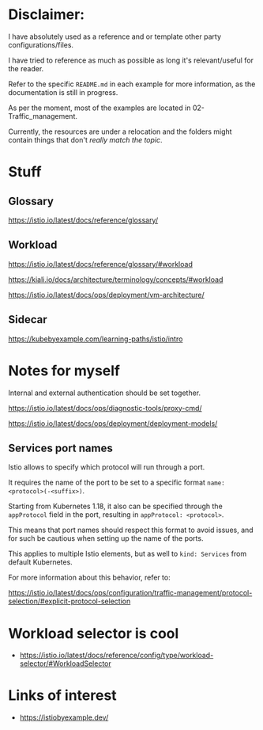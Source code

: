 # Disclaimer:

I have absolutely used as a reference and or template other party configurations/files.

I have tried to reference as much as possible as long it's relevant/useful for the reader.

Refer to the specific `README.md` in each example for more information, as the documentation is still in progress.

As per the moment, most of the examples are located in 02-Traffic_management.

Currently, the resources are under a relocation and the folders might contain things that don't _really match the topic_.  

# Stuff

## Glossary

https://istio.io/latest/docs/reference/glossary/

## Workload

https://istio.io/latest/docs/reference/glossary/#workload

https://kiali.io/docs/architecture/terminology/concepts/#workload


https://istio.io/latest/docs/ops/deployment/vm-architecture/


## Sidecar

https://kubebyexample.com/learning-paths/istio/intro


# Notes for myself

Internal and external authentication should be set together.


https://istio.io/latest/docs/ops/diagnostic-tools/proxy-cmd/

https://istio.io/latest/docs/ops/deployment/deployment-models/

## Services port names

Istio allows to specify which protocol will run through a port.

It requires the name of the port to be set to a specific format `name: <protocol>(-<suffix>)`.

Starting from Kubernetes 1.18, it also can be specified through the `appProtocol` field in the port, resulting in `appProtocol: <protocol>`.

This means that port names should respect this format to avoid issues, and for such be cautious when setting up  the name of the ports. 

This applies to multiple Istio elements, but as well to `kind: Services` from default Kubernetes.

For more information about this behavior, refer to:

https://istio.io/latest/docs/ops/configuration/traffic-management/protocol-selection/#explicit-protocol-selection



# Workload selector is cool

- https://istio.io/latest/docs/reference/config/type/workload-selector/#WorkloadSelector

# Links of interest

- https://istiobyexample.dev/

